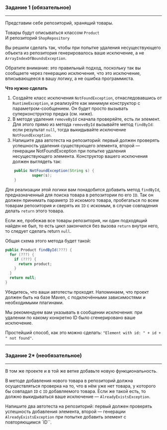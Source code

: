 ### Задание 1 (обязательное)
_____________________________
Представим себе репозиторий, хранящий товары.

Товары будут описываться классом `Product`  
И репозиторий `ShopRepository`

Вы решили сделать так, чтобы при попытке удаления несуществующего объекта из репозитория генерировалось ваше исключение, а не `ArrayIndexOfBoundsException`.

Обратите внимание: это правильный подход, поскольку так вы сообщаете через генерацию исключения, что это исключение, вписывающееся в вашу логику, а не ошибка программиста.

**Что нужно сделать**

1. Создайте класс исключения `NotFoundException`, отнаследовавшись от `RuntimeException`, и реализуйте как минимум конструктор с параметром-сообщением. Он будет просто вызывать суперконструктор предка (см. ниже).
2. В методе удаления `removeById` сначала проверяйте, есть ли элемент. Для этого прямо из метода `removeById` вызывайте метод `findById`: если результат `null`, тогда выкидывайте исключение `NotFoundException`.
3. Напишите два автотеста на репозиторий: первый должен проверять успешность удаления существующего элемента, второй — генерации NotFoundException при попытке удаления несуществующего элемента.
   Конструктор вашего исключения должен выглядеть так:
````java   
    public NotFoundException(String s) {
            super(s);
    }
````
Для реализации этой логики вам понадобится добавить метод `findById`, предназначенный для поиска товара в репозитории по его `ID`. Так он должен принимать параметр `ID` искомого товара, пробегаться по всем товарам репозитория и сверять их `ID` с искомым, в случае совпадения делать `return` этого товара.

Если же, пробежав все товары репозитория, ни один подходящий найден не был, то есть цикл закончился без вызова `return` внутри него, то следует сделать return `null`.

Общая схема этого метода будет такой:
````java
public Product findById(???) {
  for (???) {
    if (???) {
      return product;
    }
  }
  return null;
}
````
Убедитесь, что ваши автотесты проходят. Напоминаем, что проект должен быть на базе Maven, с подключёнными зависимостями и необходимыми плагинами.

Мы рекомендуем вам указывать в сообщении исключения: при удалении по какому конкретно ID было сгенерировано ваше исключение.

Простейший способ, как это можно сделать: `"Element with id: " + id + " not found"`.
________________________________
### Задание 2* (необязательное)
___________________________________
В том же проекте и в той же ветке добавьте новую функциональность.

В методе добавления нового товара в репозиторий должна осуществляться проверка на то, что в нём уже нет товара, у которого бы совпадал `ID` с `ID` добавляемого товара. Если же такой есть, то должно выкидываться ваше исключение — `AlreadyExistsException`.

Напишите два автотеста на репозиторий: первый должен проверять успешность добавления элемента, второй — генерации `AlreadyExistsException` при попытке добавить элемент с повторяющимся `ID``.

